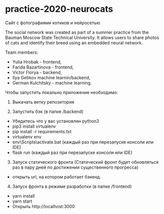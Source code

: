 # practice-2020-neurocats
Сайт с фотографиями котиков и нейросетью

The social network was created as part of a summer
practice from the Bauman Moscow State
Technical University. It allows users to share
photos of cats and identify their breed
using an embedded neural network.
 
Team members:
* Yulia Hrobak - frontend, 
* Farida Bazartinova - frontend,
* Victor Florya - backend,
* Ilya Getikov machine learnin/backend, 
* German Kulchitsky - machine learning.

Чтобы запустить локально приложение необходимо:
1. Выкачать ветку репозитория

2. Запустить бэк (в папке /backend)
  - Убедитесь что у вас установлен python3
  - pip3 install virtualenv
  - pip install -r requirements.txt
  - virtualenv env
  - env\Scripts\activate.bat (каждый раз при перезапуске консоли или IDE)
  - flask run (каждый раз при перезапуске консоли или IDE)

3. Запуск статического фронта (Статический фронт будет обновляться раз в пару дней по достижении существенного прогресса)
  - открыть url, на котором работает бэкенд.

4. Запуск фронта в режиме разработки (в папке /frontend)
  - yarn install
  - yarn start
  - Открыть http://localhost:3000
